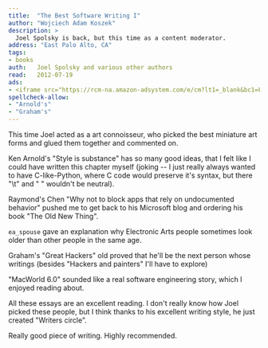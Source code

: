 ```yaml
---
title:	"The Best Software Writing I"
author: "Wojciech Adam Koszek"
description: >
  Joel Spolsky is back, but this time as a content moderator.
address: "East Palo Alto, CA"
tags:
- books
auth:	Joel Spolsky and various other authors
read:	2012-07-19
ads:
- <iframe src="https://rcm-na.amazon-adsystem.com/e/cm?lt1=_blank&bc1=FFFFFF&IS2=1&npa=1&bg1=FFFFFF&fc1=000000&lc1=FF0000&t=wkoszek08-20&o=1&p=8&l=as4&m=amazon&f=ifr&ref=ss_til&asins=1590595009" style="width:120px;height:240px;" scrolling="no" marginwidth="0" marginheight="0" frameborder="0"></iframe>
spellcheck-allow:
- "Arnold's"
- "Graham's"
---
```

This time Joel acted as a art connoisseur, who picked the best miniature art
forms and glued them together and commented on.

Ken Arnold's "Style is substance" has so many good ideas, that I felt like I
could have written this chapter myself (joking -- I just really always
wanted to have C-like-Python, where C code would preserve it's syntax, but
there "\t" and " " wouldn't be neutral).

Raymond's Chen "Why not to block apps that rely on undocumented behavior"
pushed me to get back to his Microsoft blog and ordering his book "The Old
New Thing".

``ea_spouse`` gave an explanation why Electronic Arts people sometimes look
older than other people in the same age.

Graham's "Great Hackers" old proved that he'll be the next person whose
writings (besides "Hackers and painters" I'll have to explore)

"MacWorld 6.0" sounded like a real software engineering story, which I
enjoyed reading about.

All these essays are an excellent reading. I don't really know how Joel
picked these people, but I think thanks to his excellent writing style, he
just created "Writers circle".

Really good piece of writing. Highly recommended.
